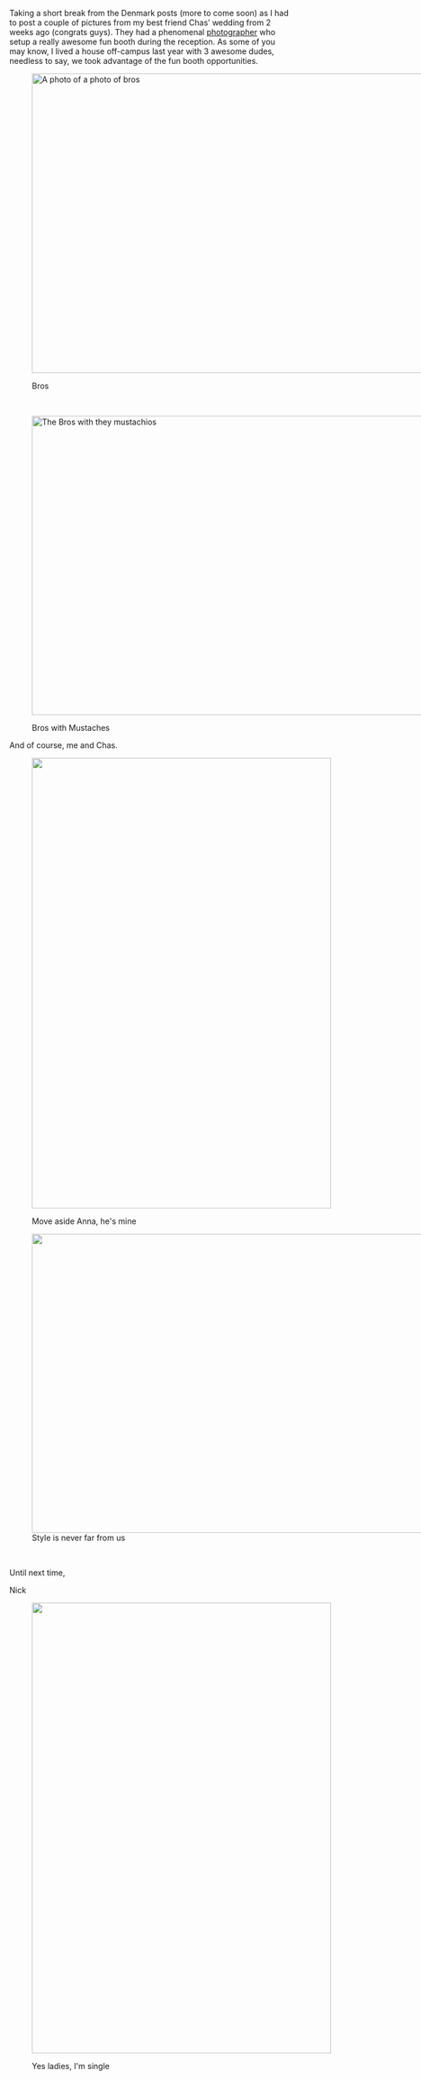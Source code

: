 <div class="kcite-section" kcite-section-id="29">
  <p>
    Taking a short break from the Denmark posts (more to come soon) as I had to post a couple of pictures from my best friend Chas&#8217; wedding from 2 weeks ago (congrats guys). They had a phenomenal <a title="Stacy Able Photography" href="http://www.stacyable.com/" target="_blank">photographer</a> who setup a really awesome fun booth during the reception. As some of you may know, I lived a house off-campus last year with 3 awesome dudes, needless to say, we took advantage of the fun booth opportunities.
  </p><figure id="attachment_31" style="width: 800px" class="wp-caption aligncenter">
  
  <a href="http://www.nickrobison.com/wp-content/uploads/2012/01/funbooth-56-of-90.jpg"><img class="size-full wp-image-31" title="Photo of bros" src="http://www.nickrobison.com/wp-content/uploads/2012/01/funbooth-56-of-90.jpg" alt="A photo of a photo of bros" width="800" height="532" srcset="https://www.nickrobison.com/wp-content/uploads/2012/01/funbooth-56-of-90.jpg 800w, https://www.nickrobison.com/wp-content/uploads/2012/01/funbooth-56-of-90-300x199.jpg 300w, https://www.nickrobison.com/wp-content/uploads/2012/01/funbooth-56-of-90-451x300.jpg 451w" sizes="(max-width: 800px) 100vw, 800px" /></a><figcaption class="wp-caption-text">Bros</figcaption></figure> 
  
  <p>
    &nbsp;
  </p><figure id="attachment_33" style="width: 800px" class="wp-caption aligncenter">
  
  <a href="http://www.nickrobison.com/wp-content/uploads/2012/01/funbooth-62-of-90.jpg"><img class="size-full wp-image-33" title="Men with Mustaches" src="http://www.nickrobison.com/wp-content/uploads/2012/01/funbooth-62-of-90.jpg" alt="The Bros with they mustachios" width="800" height="531" srcset="https://www.nickrobison.com/wp-content/uploads/2012/01/funbooth-62-of-90.jpg 800w, https://www.nickrobison.com/wp-content/uploads/2012/01/funbooth-62-of-90-300x199.jpg 300w, https://www.nickrobison.com/wp-content/uploads/2012/01/funbooth-62-of-90-451x300.jpg 451w" sizes="(max-width: 800px) 100vw, 800px" /></a><figcaption class="wp-caption-text">Bros with Mustaches</figcaption></figure> 
  
  <p>
    And of course, me and Chas.
  </p><figure id="attachment_35" style="width: 532px" class="wp-caption aligncenter">
  
  <a href="http://www.nickrobison.com/wp-content/uploads/2012/01/anna-chas-415-of-539.jpg"><img class="size-full wp-image-35" title="Nick and Chas, love for ever" src="http://www.nickrobison.com/wp-content/uploads/2012/01/anna-chas-415-of-539.jpg" alt="" width="532" height="800" srcset="https://www.nickrobison.com/wp-content/uploads/2012/01/anna-chas-415-of-539.jpg 532w, https://www.nickrobison.com/wp-content/uploads/2012/01/anna-chas-415-of-539-199x300.jpg 199w" sizes="(max-width: 532px) 100vw, 532px" /></a><figcaption class="wp-caption-text">Move aside Anna, he's mine</figcaption></figure> <figure id="attachment_32" style="width: 800px" class="wp-caption aligncenter"><a href="http://www.nickrobison.com/wp-content/uploads/2012/01/funbooth-60-of-90.jpg"><img class="size-full wp-image-32" title="We look good" src="http://www.nickrobison.com/wp-content/uploads/2012/01/funbooth-60-of-90.jpg" alt="" width="800" height="531" srcset="https://www.nickrobison.com/wp-content/uploads/2012/01/funbooth-60-of-90.jpg 800w, https://www.nickrobison.com/wp-content/uploads/2012/01/funbooth-60-of-90-300x199.jpg 300w, https://www.nickrobison.com/wp-content/uploads/2012/01/funbooth-60-of-90-451x300.jpg 451w" sizes="(max-width: 800px) 100vw, 800px" /></a><figcaption class="wp-caption-text">Style is never far from us</figcaption></figure> 
  
  <p>
    &nbsp;
  </p>
  
  <p>
    Until next time,
  </p>
  
  <p>
    Nick
  </p><figure id="attachment_30" style="width: 532px" class="wp-caption aligncenter">
  
  <a href="http://www.nickrobison.com/wp-content/uploads/2012/01/anna-chas-479-of-539.jpg"><img class="size-full wp-image-30" title="Boots with the fur" src="http://www.nickrobison.com/wp-content/uploads/2012/01/anna-chas-479-of-539.jpg" alt="" width="532" height="800" srcset="https://www.nickrobison.com/wp-content/uploads/2012/01/anna-chas-479-of-539.jpg 532w, https://www.nickrobison.com/wp-content/uploads/2012/01/anna-chas-479-of-539-199x300.jpg 199w" sizes="(max-width: 532px) 100vw, 532px" /></a><figcaption class="wp-caption-text">Yes ladies, I'm single</figcaption></figure> <!-- kcite active, but no citations found -->
</div>

<!-- kcite-section 29 -->